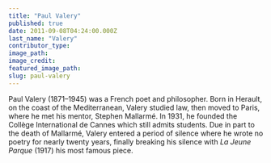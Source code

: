 ```yaml
---
title: "Paul Valery"
published: true
date: 2011-09-08T04:24:00.000Z
last_name: "Valery"
contributor_type:
image_path:
image_credit:
featured_image_path:
slug: paul-valery
---
```


Paul Valery (1871–1945) was a French poet and philosopher. Born in Herault, on the coast of the Mediterranean, Valery studied law, then moved to Paris, where he met his mentor, Stephen Mallarmé. In 1931, he founded the Collège International de Cannes which still admits students. Due in part to the death of Mallarmé, Valery entered a period of silence where he wrote no poetry for nearly twenty years, finally breaking his silence with _La Jeune Parque_ (1917) his most famous piece.

